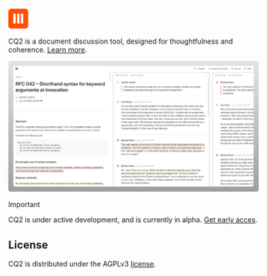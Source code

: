 <img
   src="./public/logos/cq2-favicon.svg"
   alt="CQ2 logo"
   height="40px"
   width="40px"
/>

CQ2 is a document discussion tool, designed for thoughtfulness and coherence. [Learn more](https://cq2.co).

<img
   src="./public/meta.png"
   alt="CQ2 meta"
/>

> [!IMPORTANT]
> CQ2 is under active development, and is currently in alpha. [Get early acces](https://tally.so/r/meB0yJ).

## License

CQ2 is distributed under the AGPLv3 [license](https://github.com/cq2-co/cq2/blob/main/LICENSE).
